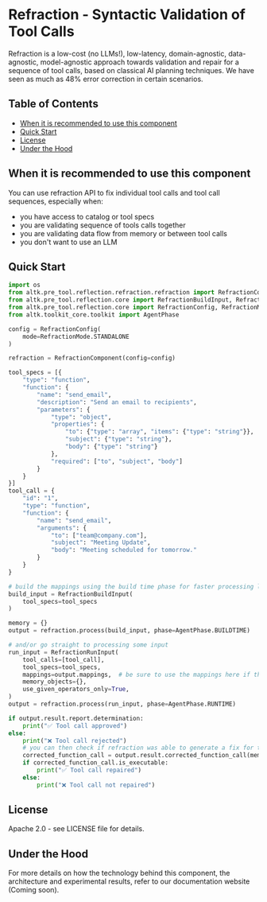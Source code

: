 # Refraction - Syntactic Validation of Tool Calls
Refraction is a low-cost (no LLMs!), low-latency, domain-agnostic, data-agnostic, model-agnostic approach towards validation and repair for a sequence of tool calls, based on classical AI planning techniques. We have seen as much as 48% error correction in certain scenarios.

## Table of Contents
- [When it is recommended to use this component](#when-it-is-recommended-to-use-this-component)
- [Quick Start](#quick-start)
- [License](#license)
- [Under the Hood](#under-the-hood)

## When it is recommended to use this component

You can use refraction API to fix individual tool calls and tool call sequences, especially when:
- you have access to catalog or tool specs
- you are validating sequence of tools calls together
- you are validating data flow from memory or between tool calls
- you don't want to use an LLM

## Quick Start

```python
import os
from altk.pre_tool.reflection.refraction.refraction import RefractionComponent
from altk.pre_tool.reflection.core import RefractionBuildInput, RefractionRunInput
from altk.pre_tool.reflection.core import RefractionConfig, RefractionMode
from altk.toolkit_core.toolkit import AgentPhase

config = RefractionConfig(
    mode=RefractionMode.STANDALONE
)

refraction = RefractionComponent(config=config)

tool_specs = [{
    "type": "function",
    "function": {
        "name": "send_email",
        "description": "Send an email to recipients",
        "parameters": {
            "type": "object",
            "properties": {
                "to": {"type": "array", "items": {"type": "string"}},
                "subject": {"type": "string"},
                "body": {"type": "string"}
            },
            "required": ["to", "subject", "body"]
        }
    }
}]
tool_call = {
    "id": "1",
    "type": "function",
    "function": {
        "name": "send_email",
        "arguments": {
            "to": ["team@company.com"],
            "subject": "Meeting Update",
            "body": "Meeting scheduled for tomorrow."
        }
    }
}

# build the mappings using the build time phase for faster processing later
build_input = RefractionBuildInput(
    tool_specs=tool_specs
)

memory = {}
output = refraction.process(build_input, phase=AgentPhase.BUILDTIME)

# and/or go straight to processing some input
run_input = RefractionRunInput(
    tool_calls=[tool_call],
    tool_specs=tool_specs,
    mappings=output.mappings,  # be sure to use the mappings here if they were built
    memory_objects={},
    use_given_operators_only=True,
)
output = refraction.process(run_input, phase=AgentPhase.RUNTIME)

if output.result.report.determination:
    print("✅ Tool call approved")
else:
    print("❌ Tool call rejected")
    # you can then check if refraction was able to generate a fix for the rejected tool call
    corrected_function_call = output.result.corrected_function_call(memory, output.catalog)
    if corrected_function_call.is_executable:
        print("✅ Tool call repaired")
    else:
        print("❌ Tool call not repaired")
```

## License
Apache 2.0 - see LICENSE file for details.

## Under the Hood
For more details on how the technology behind this component, the architecture and experimental results, refer to our documentation website (Coming soon).
